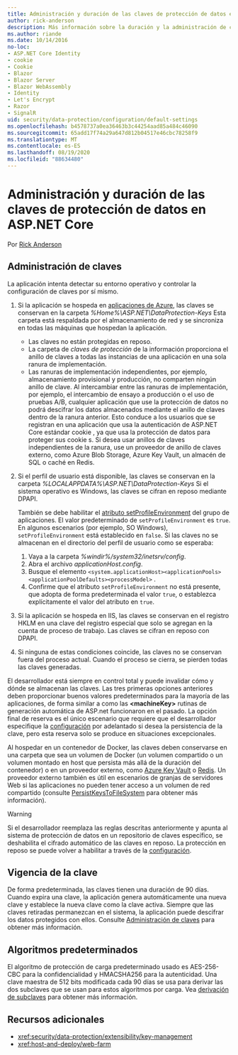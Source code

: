 ```yaml
---
title: Administración y duración de las claves de protección de datos en ASP.NET Core
author: rick-anderson
description: Más información sobre la duración y la administración de claves de protección de datos en ASP.NET Core.
ms.author: riande
ms.date: 10/14/2016
no-loc:
- ASP.NET Core Identity
- cookie
- Cookie
- Blazor
- Blazor Server
- Blazor WebAssembly
- Identity
- Let's Encrypt
- Razor
- SignalR
uid: security/data-protection/configuration/default-settings
ms.openlocfilehash: b4578737a0ea36463b3c44254aad85a484c46090
ms.sourcegitcommit: 65add17f74a29a647d812b04517e46cbc78258f9
ms.translationtype: MT
ms.contentlocale: es-ES
ms.lasthandoff: 08/19/2020
ms.locfileid: "88634480"
---
```

# <a name="data-protection-key-management-and-lifetime-in-aspnet-core"></a>Administración y duración de las claves de protección de datos en ASP.NET Core

Por [Rick Anderson](https://twitter.com/RickAndMSFT)

## <a name="key-management"></a>Administración de claves

La aplicación intenta detectar su entorno operativo y controlar la configuración de claves por sí mismo.

1. Si la aplicación se hospeda en [aplicaciones de Azure](https://azure.microsoft.com/services/app-service/), las claves se conservan en la carpeta *%Home%\ASP.NET\DataProtection-Keys* Esta carpeta está respaldada por el almacenamiento de red y se sincroniza en todas las máquinas que hospedan la aplicación.
   * Las claves no están protegidas en reposo.
   * La carpeta de *claves de protección* de la información proporciona el anillo de claves a todas las instancias de una aplicación en una sola ranura de implementación.
   * Las ranuras de implementación independientes, por ejemplo, almacenamiento provisional y producción, no comparten ningún anillo de clave. Al intercambiar entre las ranuras de implementación, por ejemplo, el intercambio de ensayo a producción o el uso de pruebas A/B, cualquier aplicación que use la protección de datos no podrá descifrar los datos almacenados mediante el anillo de claves dentro de la ranura anterior. Esto conduce a los usuarios que se registran en una aplicación que usa la autenticación de ASP.NET Core estándar cookie , ya que usa la protección de datos para proteger sus cookie s. Si desea usar anillos de claves independientes de la ranura, use un proveedor de anillo de claves externo, como Azure Blob Storage, Azure Key Vault, un almacén de SQL o caché en Redis.

1. Si el perfil de usuario está disponible, las claves se conservan en la carpeta *%LOCALAPPDATA%\ASP.NET\DataProtection-Keys* Si el sistema operativo es Windows, las claves se cifran en reposo mediante DPAPI.

   También se debe habilitar el [atributo setProfileEnvironment](/iis/configuration/system.applicationhost/applicationpools/add/processmodel#configuration) del grupo de aplicaciones. El valor predeterminado de `setProfileEnvironment` es `true`. En algunos escenarios (por ejemplo, SO Windows), `setProfileEnvironment` está establecido en `false`. Si las claves no se almacenan en el directorio del perfil de usuario como se esperaba:

   1. Vaya a la carpeta *%windir%/system32/inetsrv/config*.
   1. Abra el archivo *applicationHost.config*.
   1. Busque el elemento `<system.applicationHost><applicationPools><applicationPoolDefaults><processModel>` .
   1. Confirme que el atributo `setProfileEnvironment` no está presente, que adopta de forma predeterminada el valor `true`, o establezca explícitamente el valor del atributo en `true`.

1. Si la aplicación se hospeda en IIS, las claves se conservan en el registro HKLM en una clave del registro especial que solo se agregan en la cuenta de proceso de trabajo. Las claves se cifran en reposo con DPAPI.

1. Si ninguna de estas condiciones coincide, las claves no se conservan fuera del proceso actual. Cuando el proceso se cierra, se pierden todas las claves generadas.

El desarrollador está siempre en control total y puede invalidar cómo y dónde se almacenan las claves. Las tres primeras opciones anteriores deben proporcionar buenos valores predeterminados para la mayoría de las aplicaciones, de forma similar a como las **\<machineKey>** rutinas de generación automática de ASP.net funcionaron en el pasado. La opción final de reserva es el único escenario que requiere que el desarrollador especifique la [configuración](xref:security/data-protection/configuration/overview) por adelantado si desea la persistencia de la clave, pero esta reserva solo se produce en situaciones excepcionales.

Al hospedar en un contenedor de Docker, las claves deben conservarse en una carpeta que sea un volumen de Docker (un volumen compartido o un volumen montado en host que persista más allá de la duración del contenedor) o en un proveedor externo, como [Azure Key Vault](https://azure.microsoft.com/services/key-vault/) o [Redis](https://redis.io/). Un proveedor externo también es útil en escenarios de granjas de servidores Web si las aplicaciones no pueden tener acceso a un volumen de red compartido (consulte [PersistKeysToFileSystem](xref:security/data-protection/configuration/overview#persistkeystofilesystem) para obtener más información).

> [!WARNING]
> Si el desarrollador reemplaza las reglas descritas anteriormente y apunta al sistema de protección de datos en un repositorio de claves específico, se deshabilita el cifrado automático de las claves en reposo. La protección en reposo se puede volver a habilitar a través de la [configuración](xref:security/data-protection/configuration/overview).

## <a name="key-lifetime"></a>Vigencia de la clave

De forma predeterminada, las claves tienen una duración de 90 días. Cuando expira una clave, la aplicación genera automáticamente una nueva clave y establece la nueva clave como la clave activa. Siempre que las claves retiradas permanezcan en el sistema, la aplicación puede descifrar los datos protegidos con ellos. Consulte [Administración de claves](xref:security/data-protection/implementation/key-management#key-expiration-and-rolling) para obtener más información.

## <a name="default-algorithms"></a>Algoritmos predeterminados

El algoritmo de protección de carga predeterminado usado es AES-256-CBC para la confidencialidad y HMACSHA256 para la autenticidad. Una clave maestra de 512 bits modificada cada 90 días se usa para derivar las dos subclaves que se usan para estos algoritmos por carga. Vea [derivación de subclaves](xref:security/data-protection/implementation/subkeyderivation#additional-authenticated-data-and-subkey-derivation) para obtener más información.

## <a name="additional-resources"></a>Recursos adicionales

* <xref:security/data-protection/extensibility/key-management>
* <xref:host-and-deploy/web-farm>
